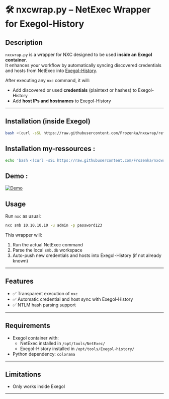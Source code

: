 # 🛠️ nxcwrap.py – NetExec Wrapper for Exegol-History

## Description

`nxcwrap.py` is a wrapper for NXC designed to be used **inside an Exegol container**.  
It enhances your workflow by automatically syncing discovered credentials and hosts from NetExec into [Exegol-History](https://github.com/ThePorgs/Exegol-history).

After executing any `nxc` command, it will:

- Add discovered or used **credentials** (plaintext or hashes) to Exegol-History
- Add **host IPs and hostnames** to Exegol-History

---

## Installation (inside Exegol)

```bash
bash <(curl -sSL https://raw.githubusercontent.com/Frozenka/nxcwrap/refs/heads/main/install_nxcwraper.sh)

```
## Installation my-ressources :
```bash
echo 'bash <(curl -sSL https://raw.githubusercontent.com/Frozenka/nxcwrap/refs/heads/main/install_nxcwraper.sh)' >> ~/.exegol/my-resources/setup/load_user_setup.sh
```

## Demo :
[![Demo](https://img.youtube.com/vi/Li9In64pfbQ/maxresdefault.jpg)](https://www.youtube.com/watch?v=Li9In64pfbQ)

## Usage

Run `nxc` as usual:

```bash
nxc smb 10.10.10.10 -u admin -p password123
```

This wrapper will:

1. Run the actual NetExec command
2. Parse the local `smb.db` workspace
3. Auto-push new credentials and hosts into Exegol-History (if not already known)

---
 
 
## Features

- ✅ Transparent execution of `nxc`
- ✅ Automatic credential and host sync with Exegol-History
- ✅ NTLM hash parsing support

---

## Requirements

- Exegol container with:
  - NetExec installed in `/opt/tools/NetExec/`
  - Exegol-History installed in `/opt/tools/Exegol-history/`
- Python dependency: `colorama`

---

## Limitations

- Only works inside Exegol  

---

 
